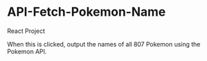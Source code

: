 # API-Fetch-Pokemon-Name

React Project

When this is clicked, output the names of all 807 Pokemon using the Pokemon API. 
